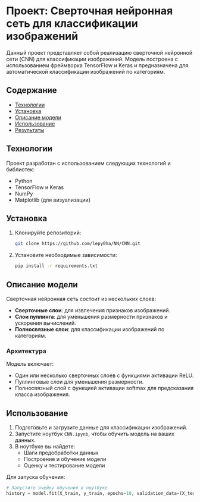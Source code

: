 # Проект: Сверточная нейронная сеть для классификации изображений

Данный проект представляет собой реализацию сверточной нейронной сети (CNN) для классификации изображений. Модель построена с использованием фреймворка TensorFlow и Keras и предназначена для автоматической классификации изображений по категориям. 

## Содержание

- [Технологии](#технологии)
- [Установка](#установка)
- [Описание модели](#описание-модели)
- [Использование](#использование)
- [Результаты](#результаты)


## Технологии

Проект разработан с использованием следующих технологий и библиотек:
- Python
- TensorFlow и Keras
- NumPy
- Matplotlib (для визуализации)

## Установка

1. Клонируйте репозиторий:
   ```bash
   git clone https://github.com/lepy0ha/NN/CNN.git
   ```
2. Установите необходимые зависимости:
   ```bash
   pip install -r requirements.txt
   ```

## Описание модели

Сверточная нейронная сеть состоит из нескольких слоев:
- **Сверточные слои**: для извлечения признаков изображений.
- **Слои пуллинга**: для уменьшения размерности признаков и ускорения вычислений.
- **Полносвязные слои**: для классификации изображений по категориям.

### Архитектура
Модель включает:
- Один или несколько сверточных слоев с функциями активации ReLU.
- Пуллинговые слои для уменьшения размерности.
- Полносвязный слой с функцией активации softmax для предсказания класса изображения.

## Использование

1. Подготовьте и загрузите данные для классификации изображений.
2. Запустите ноутбук `CNN.ipynb`, чтобы обучить модель на ваших данных.
3. В ноутбуке вы найдете:
   - Шаги предобработки данных
   - Построение и обучение модели
   - Оценку и тестирование модели

Для запуска обучения:
```python
# Запустите ячейку обучения в ноутбуке
history = model.fit(X_train, y_train, epochs=10, validation_data=(X_test, y_test))
```

